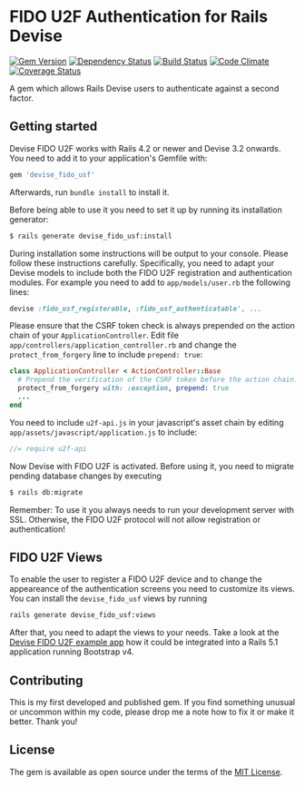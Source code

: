 # FIDO U2F Authentication for Rails Devise

[![Gem Version](https://badge.fury.io/rb/devise_fido_usf.svg)](https://badge.fury.io/rb/devise_fido_usf)
[![Dependency Status](https://gemnasium.com/badges/github.com/CyberDeck/devise-fido-u2f.svg)](https://gemnasium.com/github.com/CyberDeck/devise-fido-u2f)
[![Build Status](https://travis-ci.org/CyberDeck/devise-fido-u2f.svg?branch=master)](https://travis-ci.org/CyberDeck/devise-fido-u2f)
[![Code Climate](https://codeclimate.com/github/CyberDeck/devise-fido-u2f/badges/gpa.svg)](https://codeclimate.com/github/CyberDeck/devise-fido-u2f)
[![Coverage Status](https://coveralls.io/repos/github/CyberDeck/devise-fido-u2f/badge.svg)](https://coveralls.io/github/CyberDeck/devise-fido-u2f)

A gem which allows Rails Devise users to authenticate against a second factor.

## Getting started
Devise FIDO U2F works with Rails 4.2 or newer and Devise 3.2 onwards. You need to add it to your application's Gemfile with:

```ruby
gem 'devise_fido_usf'
```

Afterwards, run `bundle install` to install it.

Before being able to use it you need to set it up by running its installation generator:

```bash
$ rails generate devise_fido_usf:install
```

During installation some instructions will be output to your console. Please follow these instructions carefully.
Specifically, you need to adapt your Devise models to include both the FIDO U2F registration and authentication modules. For example you need to add to `app/models/user.rb` the following lines:


```ruby
devise :fido_usf_registerable, :fido_usf_authenticatable', ...

```

Please ensure that the CSRF token check is always prepended on the action chain of your `ApplicationController`. Edit file `app/controllers/application_controller.rb` and change the `protect_from_forgery` line to include `prepend: true`:

```ruby
class ApplicationController < ActionController::Base
  # Prepend the verification of the CSRF token before the action chain.
  protect_from_forgery with: :exception, prepend: true
  ...
end

```

You need to include `u2f-api.js` in your javascript's asset chain by editing `app/assets/javascript/application.js` to include:

```javascript
//= require u2f-api
```

Now Devise with FIDO U2F is activated. Before using it, you need to migrate pending database changes by executing

```bash
$ rails db:migrate
```

Remember: To use it you always needs to run your development server with SSL. Otherwise, the FIDO U2F protocol will not allow registration or authentication!

## FIDO U2F Views

To enable the user to register a FIDO U2F device and to change the appeareance of the authentication screens you need to customize its views.
You can install the `devise_fido_usf` views by running

```bash
rails generate devise_fido_usf:views
```

After that, you need to adapt the views to your needs. Take a look at the [Devise FIDO U2F example app](https://github.com/cyberdeck/devise-fido-u2f-example-app) how it could be integrated into a Rails 5.1 application running Bootstrap v4.

## Contributing
This is my first developed and published gem. If you find something unusual or uncommon within my code, please drop me a note how to fix it or make it better. Thank you!

## License
The gem is available as open source under the terms of the [MIT License](http://opensource.org/licenses/MIT).
